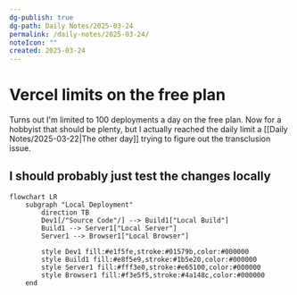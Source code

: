 ```yaml
---
dg-publish: true
dg-path: Daily Notes/2025-03-24
permalink: /daily-notes/2025-03-24/
noteIcon: ""
created: 2025-03-24
---
```

# Vercel limits on the free plan
Turns out I'm limited to 100 deployments a day on  the free plan. Now for a hobbyist that should be plenty, but I actually reached the daily limit a [[Daily Notes/2025-03-22|The other day]] trying to figure out the transclusion issue. 

## I should probably just test the changes locally
```mermaid
flowchart LR
    subgraph "Local Deployment"
        direction TB
        Dev1[/"Source Code"/] --> Build1["Local Build"]
        Build1 --> Server1["Local Server"]
        Server1 --> Browser1["Local Browser"]
        
        style Dev1 fill:#e1f5fe,stroke:#01579b,color:#000000
        style Build1 fill:#e8f5e9,stroke:#1b5e20,color:#000000
        style Server1 fill:#fff3e0,stroke:#e65100,color:#000000
        style Browser1 fill:#f3e5f5,stroke:#4a148c,color:#000000
    end

```

